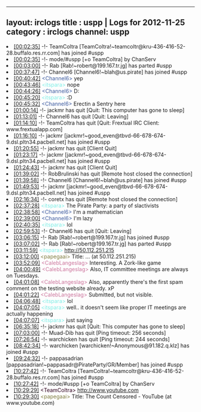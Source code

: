 
---
layout: irclogs
title : uspp | Logs for 2012-11-25
category : irclogs
channel: uspp
---
<li class="logitem"><a href="#00:02:35" name="00:02:35" class="time">[00:02:35]</a> -!- <span class="join">TeamColtra</span> [TeamColtra!~teamcoltr@kru-436-416-52-28.buffalo.res.rr.com] has joined #uspp </li>
<li class="logitem"><a href="#00:02:35" name="00:02:35" class="time">[00:02:35]</a> -!- mode/<span class="mode">#uspp</span> [+o TeamColtra] by ChanServ </li>
<li class="logitem"><a href="#00:03:00" name="00:03:00" class="time">[00:03:00]</a> -!- <span class="part">Rab</span> [Rab!~robert@199.167.tr.jg] has parted #uspp </li>
<li class="logitem"><a href="#00:37:47" name="00:37:47" class="time">[00:37:47]</a> -!- <span class="join">Channel6</span> [Channel6!~blah@us.pirate] has joined #uspp </li>
<li class="logitem"><a href="#00:40:42" name="00:40:42" class="time">[00:40:42]</a> <span class="person" style="color:#3d5ba0">&lt;Channel6&gt;</span> yep </li>
<li class="logitem"><a href="#00:43:46" name="00:43:46" class="time">[00:43:46]</a> <span class="person" style="color:#7deee6">&lt;itspara&gt;</span> nope </li>
<li class="logitem"><a href="#00:44:26" name="00:44:26" class="time">[00:44:26]</a> <span class="person" style="color:#3d5ba0">&lt;Channel6&gt;</span> D: </li>
<li class="logitem"><a href="#00:45:20" name="00:45:20" class="time">[00:45:20]</a> <span class="person" style="color:#7deee6">&lt;itspara&gt;</span> :D </li>
<li class="logitem"><a href="#00:45:32" name="00:45:32" class="time">[00:45:32]</a> <span class="person" style="color:#3d5ba0">&lt;Channel6&gt;</span> Erectin a Sentry here </li>
<li class="logitem"><a href="#01:00:14" name="01:00:14" class="time">[01:00:14]</a> -!- <span class="quit">jackmr</span> has quit [Quit: This computer has gone to sleep] </li>
<li class="logitem"><a href="#01:13:01" name="01:13:01" class="time">[01:13:01]</a> -!- <span class="quit">Channel6</span> has quit [Quit: Leaving] </li>
<li class="logitem"><a href="#01:14:10" name="01:14:10" class="time">[01:14:10]</a> -!- <span class="quit">TeamColtra</span> has quit [Quit: Frextual IRC Client: www.frextualapp.com] </li>
<li class="logitem"><a href="#01:16:10" name="01:16:10" class="time">[01:16:10]</a> -!- <span class="join">jackmr</span> [jackmr!~good_even@tbvd-66-678-674-9.dsl.pltn34.pacbell.net] has joined #uspp </li>
<li class="logitem"><a href="#01:20:55" name="01:20:55" class="time">[01:20:55]</a> -!- <span class="quit">jackmr</span> has quit [Client Quit] </li>
<li class="logitem"><a href="#01:23:17" name="01:23:17" class="time">[01:23:17]</a> -!- <span class="join">jackmr</span> [jackmr!~good_even@tbvd-66-678-674-9.dsl.pltn34.pacbell.net] has joined #uspp </li>
<li class="logitem"><a href="#01:24:43" name="01:24:43" class="time">[01:24:43]</a> -!- <span class="quit">jackmr</span> has quit [Client Quit] </li>
<li class="logitem"><a href="#01:39:02" name="01:39:02" class="time">[01:39:02]</a> -!- <span class="quit">RobBrulinski</span> has quit [Remote host closed the connection] </li>
<li class="logitem"><a href="#01:39:58" name="01:39:58" class="time">[01:39:58]</a> -!- <span class="join">Channel6</span> [Channel6!~blah@us.pirate] has joined #uspp </li>
<li class="logitem"><a href="#01:49:53" name="01:49:53" class="time">[01:49:53]</a> -!- <span class="join">jackmr</span> [jackmr!~good_even@tbvd-66-678-674-9.dsl.pltn34.pacbell.net] has joined #uspp </li>
<li class="logitem"><a href="#02:16:34" name="02:16:34" class="time">[02:16:34]</a> -!- <span class="quit">coretx</span> has quit [Remote host closed the connection] </li>
<li class="logitem"><a href="#02:37:28" name="02:37:28" class="time">[02:37:28]</a> <span class="person" style="color:#7deee6">&lt;itspara&gt;</span> The Pirate Party: a party of slactivists </li>
<li class="logitem"><a href="#02:38:58" name="02:38:58" class="time">[02:38:58]</a> <span class="person" style="color:#3d5ba0">&lt;Channel6&gt;</span> I'm a mathematician </li>
<li class="logitem"><a href="#02:39:00" name="02:39:00" class="time">[02:39:00]</a> <span class="person" style="color:#3d5ba0">&lt;Channel6&gt;</span> I'm lazy </li>
<li class="logitem"><a href="#02:40:35" name="02:40:35" class="time">[02:40:35]</a> <span class="person" style="color:#7deee6">&lt;itspara&gt;</span> lol </li>
<li class="logitem"><a href="#02:59:53" name="02:59:53" class="time">[02:59:53]</a> -!- <span class="quit">Channel6</span> has quit [Quit: Leaving] </li>
<li class="logitem"><a href="#03:06:15" name="03:06:15" class="time">[03:06:15]</a> -!- <span class="join">Rab</span> [Rab!~robert@199.167.tr.jg] has joined #uspp </li>
<li class="logitem"><a href="#03:07:02" name="03:07:02" class="time">[03:07:02]</a> -!- <span class="part">Rab</span> [Rab!~robert@199.167.tr.jg] has parted #uspp </li>
<li class="logitem"><a href="#03:11:59" name="03:11:59" class="time">[03:11:59]</a> <span class="person" style="color:#7deee6">&lt;itspara&gt;</span> <a href="http://50.112.251.215/" target="_blank">http://50.112.251.215</a> </li>
<li class="logitem"><a href="#03:12:00" name="03:12:00" class="time">[03:12:00]</a> <span class="person" style="color:#817e41">&lt;papegaai&gt;</span> Title: ... (at 50.112.251.215) </li>
<li class="logitem"><a href="#03:52:09" name="03:52:09" class="time">[03:52:09]</a> <span class="person" style="color:#cc749c">&lt;CalebLangeslag&gt;</span> Interesting. A Zork-like game </li>
<li class="logitem"><a href="#04:00:49" name="04:00:49" class="time">[04:00:49]</a> <span class="person" style="color:#cc749c">&lt;CalebLangeslag&gt;</span> Also, IT committee meetings are always on Tuesdays. </li>
<li class="logitem"><a href="#04:01:08" name="04:01:08" class="time">[04:01:08]</a> <span class="person" style="color:#cc749c">&lt;CalebLangeslag&gt;</span> Also, apparently there's the first spam comment on the testing website already. xP </li>
<li class="logitem"><a href="#04:01:22" name="04:01:22" class="time">[04:01:22]</a> <span class="person" style="color:#cc749c">&lt;CalebLangeslag&gt;</span> Submitted, but not visible. </li>
<li class="logitem"><a href="#04:06:48" name="04:06:48" class="time">[04:06:48]</a> <span class="person" style="color:#7deee6">&lt;itspara&gt;</span> lol </li>
<li class="logitem"><a href="#04:07:05" name="04:07:05" class="time">[04:07:05]</a> <span class="person" style="color:#7deee6">&lt;itspara&gt;</span> well.. it doesn't seem like proper IT meetings are actually happening </li>
<li class="logitem"><a href="#04:07:07" name="04:07:07" class="time">[04:07:07]</a> <span class="person" style="color:#7deee6">&lt;itspara&gt;</span> just saying </li>
<li class="logitem"><a href="#06:35:18" name="06:35:18" class="time">[06:35:18]</a> -!- <span class="quit">jackmr</span> has quit [Quit: This computer has gone to sleep] </li>
<li class="logitem"><a href="#07:03:00" name="07:03:00" class="time">[07:03:00]</a> -!- <span class="quit">Muad-Dib</span> has quit [Ping timeout: 256 seconds] </li>
<li class="logitem"><a href="#07:26:54" name="07:26:54" class="time">[07:26:54]</a> -!- <span class="quit">warchicken</span> has quit [Ping timeout: 244 seconds] </li>
<li class="logitem"><a href="#08:42:34" name="08:42:34" class="time">[08:42:34]</a> -!- <span class="join">warchicken</span> [warchicken!~Anonymous@91.182.q.klz] has joined #uspp </li>
<li class="logitem"><a href="#09:24:32" name="09:24:32" class="time">[09:24:32]</a> -!- <span class="join">pappasadrian</span> [pappasadrian!~pappasadr@PirateParty/GR/Member] has joined #uspp </li>
<li class="logitem"><a href="#10:27:42" name="10:27:42" class="time">[10:27:42]</a> -!- <span class="join">TeamColtra</span> [TeamColtra!~teamcoltr@kru-436-416-52-28.buffalo.res.rr.com] has joined #uspp </li>
<li class="logitem"><a href="#10:27:42" name="10:27:42" class="time">[10:27:42]</a> -!- mode/<span class="mode">#uspp</span> [+o TeamColtra] by ChanServ </li>
<li class="logitem"><a href="#10:29:29" name="10:29:29" class="time">[10:29:29]</a> <span class="person" style="color:#30001e">&lt;TeamColtra&gt;</span> <a href="http://www.youtube.com/watch?v=B-Wd-Q3F8KM" target="_blank">http://www.youtube.com</a> </li>
<li class="logitem"><a href="#10:29:30" name="10:29:30" class="time">[10:29:30]</a> <span class="person" style="color:#817e41">&lt;papegaai&gt;</span> Title: The Count Censored - YouTube (at www.youtube.com) </li>


